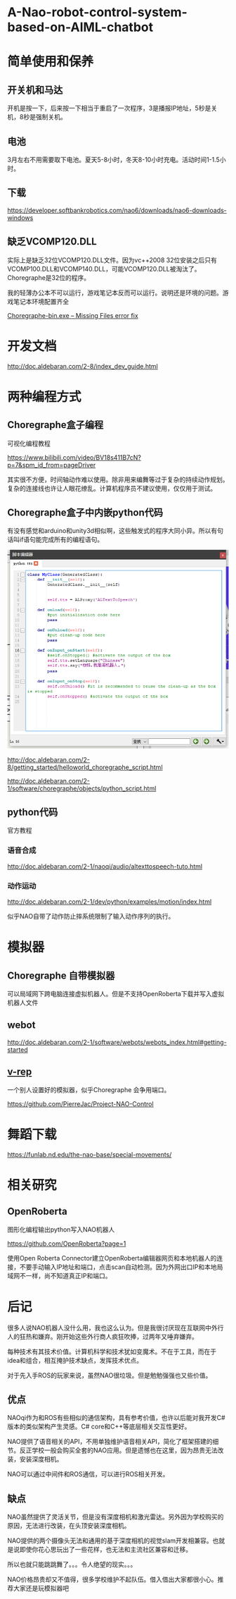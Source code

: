 # A-Nao-robot-control-system-based-on-AIML-chatbot



# 简单使用和保养
## 开关机和马达
开机是按一下，后来按一下相当于重启了一次程序，3是播报IP地址，5秒是关机，8秒是强制关机。
## 电池
3月左右不用需要取下电池。夏天5-8小时，冬天8-10小时充电。活动时间1-1.5小时。
## 下载
https://developer.softbankrobotics.com/nao6/downloads/nao6-downloads-windows

## 缺乏VCOMP120.DLL
实际上是缺乏32位VCOMP120.DLL文件。因为vc++2008 32位安装之后只有VCOMP100.DLL和VCOMP140.DLL，可能VCOMP120.DLL被淘汰了。Choregraphe是32位的程序。

我的轻薄办公本不可以运行，游戏笔记本反而可以运行。说明还是环境的问题。游戏笔记本环境配置齐全

[Choregraphe-bin.exe – Missing Files error fix](https://www.robotlab.com/support/topic/nao)
# 开发文档
http://doc.aldebaran.com/2-8/index_dev_guide.html

# 两种编程方式

## Choregraphe盒子编程
可视化编程教程

https://www.bilibili.com/video/BV18s411B7cN?p=7&spm_id_from=pageDriver

其实很不方便，时间轴动作难以使用。除非用来编舞等过于复杂的持续动作规划。复杂的连接线也许让人眼花缭乱。计算机程序员不建议使用，仅仅用于测试。
## Choregraphe盒子中内嵌python代码
有没有感觉和arduino和unity3d相似啊，这些触发式的程序大同小异。所以有句话叫if语句能完成所有的编程语句。

![QQ截图20210406124135](QQ截图20210406124135.png)

http://doc.aldebaran.com/2-8/getting_started/helloworld_choregraphe_script.html

http://doc.aldebaran.com/2-1/software/choregraphe/objects/python_script.html


## python代码
官方教程
### 语音合成
http://doc.aldebaran.com/2-1/naoqi/audio/altexttospeech-tuto.html
### 动作运动
http://doc.aldebaran.com/2-1/dev/python/examples/motion/index.html

似乎NAO自带了动作防止摔系统限制了输入动作序列的执行。

# 模拟器

## Choregraphe 自带模拟器

可以局域网下跨电脑连接虚拟机器人。但是不支持OpenRoberta下载并写入虚拟机器人文件

## webot

http://doc.aldebaran.com/2-1/software/webots/webots_index.html#getting-started

## [v-rep](http://www.coppeliarobotics.com/downloads.html)

一个别人设置好的模拟器，似乎Choregraphe 会争用端口。

https://github.com/PierreJac/Project-NAO-Control

# 舞蹈下载

https://funlab.nd.edu/the-nao-base/special-movements/

# 相关研究

## OpenRoberta

图形化编程输出python写入NAO机器人

https://github.com/OpenRoberta?page=1

使用Open Roberta Connector建立OpenRoberta编辑器网页和本地机器人的连接，不要手动输入IP地址和端口，点击scan自动检测。因为外网出口IP和本地局域网不一样，尚不知道真正IP和端口。
# 后记
很多人说NAO机器人没什么用，我也这么认为。但是我很讨厌现在互联网中外行人的狂热和嫌弃。刚开始这些外行商人疯狂吹捧，过两年又唾弃嫌弃。

每种技术有其技术价值。计算机科学和技术犹如变魔术。不在于工具，而在于idea和组合，相互掩护技术缺点，发挥技术优点。

对于先入手ROS的玩家来说，虽然NAO很垃圾。但是勉勉强强也又些价值。
## 优点
NAOqi作为和ROS有些相似的通信架构，具有参考价值，也许以后能对我开发C#版本的类似架构产生灵感。C# core和C++等底层相关交互性更好。

NAO提供了语音相关的API，不用单独维护语音相关API，简化了框架搭建的细节。反正学校一般会购买全套的NAO应用。但是遗憾也在这里，因为昂贵无法改装，安装深度相机。

NAO可以通过中间件和ROS通信，可以进行ROS相关开发。
## 缺点
NAO虽然提供了灵活关节，但是没有深度相机和激光雷达。另外因为学校购买的原因，无法进行改装，在头顶安装深度相机。

NAO提供的两个摄像头无法和通用的基于深度相机的视觉slam开发相兼容。也就是说即使你花心思玩出了一些花样，也无法和主流社区兼容和迁移。

所以也就只能跳跳舞了。。。令人绝望的现实。。。

NAO价格昂贵却又不值得，很多学校维护不起队伍。借入借出大家都很小心。推荐大家还是玩模拟器吧
